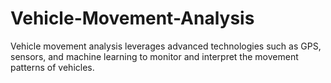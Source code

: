 # Vehicle-Movement-Analysis
Vehicle movement analysis leverages advanced technologies such as GPS, sensors, and machine learning to monitor and interpret the movement patterns of vehicles.
